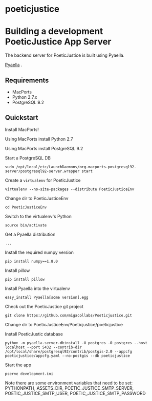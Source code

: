 # poeticjustice

Building a development PoeticJustice App Server
===============================================


The backend server for PoeticJustice is built using Pyaella.

[Pyaella](http://migacollabs.github.io/Pyaella/ "Pyaella Docs") .

Requirements
------------

- MacPorts
- Python 2.7.x
- PostgreSQL 9.2

Quickstart
----------

Install MacPorts!

Using MacPorts install Python 2.7

Using MacPorts install PostgreSQL 9.2

Start a PostgreSQL DB

	sudo /opt/local/etc/LaunchDaemons/org.macports.postgresql92-server/postgresql92-server.wrapper start


Create a `virtualenv` for PoeticJustice

	virtualenv --no-site-packages --distribute PoeticJusticeEnv


Change dir to PoeticJusticeEnv

	cd PoeticJusticeEnv


Switch to the virtualenv's Python

	source bin/activate


Get a Pyaella distribution

	...


Install the required numpy version

	pip install numpy==1.8.0


Install pillow

	pip install pillow


Install Pyaella into the virtualenv

	easy_install Pyaella[some version].egg


Check out the PoeticJustice git project

	git clone https://github.com/migacollabs/Poeticjustice.git


Change dir to PoeticJusticeEnv/Poeticjustice/poeticjustice


Install PoeticJustic database

	python -m pyaella.server.dbinstall -U postgres -O postgres --host localhost --port 5432 --contrib-dir /opt/local/share/postgresql92/contrib/postgis-2.0 --appcfg poeticjustice/appcfg.yaml --no-postgis --db poeticjustice


Start the app

	pserve development.ini

Note there are some environment variables that need to be set: PYTHONPATH, ASSETS_DIR, POETIC_JUSTICE_SMTP_SERVER, POETIC_JUSTICE_SMTP_USER, POETIC_JUSTICE_SMTP_PASSWORD
